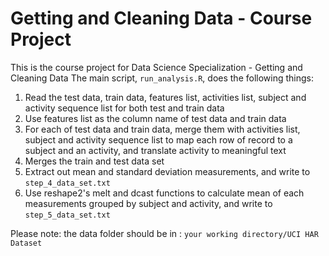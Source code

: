 # Getting and Cleaning Data - Course Project

This is the course project for Data Science Specialization - Getting and Cleaning Data
The main script, `run_analysis.R`, does the following things:

1. Read the test data, train data, features list, activities list, subject and activity sequence list for both test and train data
2. Use features list as the column name of test data and train data
3. For each of test data and train data, merge them with activities list, subject and activity sequence list to map each row of record to a subject and an activity, and translate activity to meaningful text
5. Merges the train and test data set
6. Extract out mean and standard deviation measurements, and write to `step_4_data_set.txt`
6. Use reshape2's melt and dcast functions to calculate mean of each measurements grouped by subject and activity, and write to `step_5_data_set.txt`

Please note: the data folder should be in : `your working directory/UCI HAR Dataset`